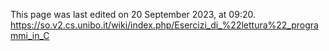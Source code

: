  This page was last edited on 20 September 2023, at 09:20.
https://so.v2.cs.unibo.it/wiki/index.php/Esercizi_di_%22lettura%22_programmi_in_C

